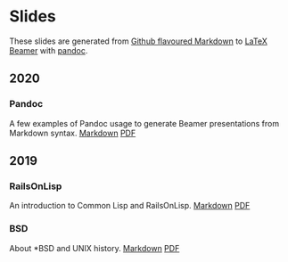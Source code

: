 
# Slides
These slides are generated from
[Github flavoured Markdown](https://github.github.com/gfm/)
to
[LaTeX Beamer](https://github.github.com/gfm/)
with
[pandoc](https://pandoc.org/).

## 2020

### Pandoc
A few examples of Pandoc usage to generate Beamer presentations from Markdown syntax.
[Markdown](https://github.com/thodg/slides/blob/master/pandoc.md)
[PDF](https://github.com/thodg/slides/blob/master/pandoc.pdf)

## 2019

### RailsOnLisp
An introduction to Common Lisp and RailsOnLisp.
[Markdown](https://github.com/thodg/slides/blob/master/railsonlisp.md)
[PDF](https://github.com/thodg/slides/blob/master/railsonlisp.pdf)

### BSD
About *BSD and UNIX history.
[Markdown](https://github.com/thodg/slides/blob/master/bsd.md)
[PDF](https://github.com/thodg/slides/blob/master/bsd.pdf)
